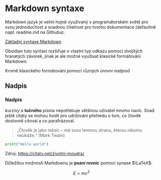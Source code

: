 # Markdown syntaxe
Markdown jazyk je velmi hojně využívaný v programátorském světě pro svou jednoduchost a snadnou čitelnost pro tvorbu dokumentace (defaultně např. readme.md na Githubu).

[Základní syntaxe Markdown](https://www.markdownguide.org/basic-syntax/)

Obsidian tuto syntaxi rozšiřuje o vlastní typ odkazu pomocí dvojitých hranatých závorek, jinak je ale možné využívat klasické formátování Markdown.

Kromě klasického formátování pomocí různých *úrovní nadpisů*
## Nadpis
### Nadpis
*kurzívy* a **tučného** písma nepotřebuje většinou uživatel mnoho navíc. Snad ještě citáty se mohou hodit pro udržování přehledu o tom, co člověk doslovně citoval a co parafrázoval.

> „Člověk je jako měsíc – má svou temnou stranu, kterou nikomu neukáže.“ (Mark Twain)

```python
print("Hello world")
```

Zdroj: https://citaty.net/zivotni-moudra/

Důležitou možností Markdownu je **psaní rovnic** pomocí synaxe $\LaTeX$:

$$E = mc^2$$


